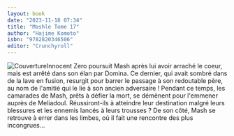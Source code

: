 ```yaml
---
layout: book
date: "2023-11-18 07:34"
title: "Mashle Tome 17"
author: "Hajime Komoto"
isbn: "9782820346506"
editor: "Crunchyroll"
---
```

![Couverture](/img/9782820346506.jpeg)Innocent Zero poursuit Mash après lui avoir arraché le coeur, mais est arrêté dans son élan par Domina. Ce dernier, qui avait sombré dans de la lave en fusion, resurgit pour barrer le passage à son redoutable père, au nom de l'amitié qui le lie à son ancien adversaire ! Pendant ce temps, les camarades de Mash, prêts à défier la mort, se démènent pour l'emmener auprès de Meliadoul. Réussiront-ils à atteindre leur destination malgré leurs blessures et les ennemis lancés à leurs trousses ? De son côté, Mash se retrouve à errer dans les limbes, où il fait une rencontre des plus incongrues...